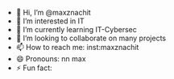 - 👋 Hi, I’m @maxznachit
- 👀 I’m interested in IT
- 🌱 I’m currently learning IT-Cybersec
- 💞️ I’m looking to collaborate on many projects
- 📫 How to reach me: inst:maxznachit
- 😄 Pronouns: nn max
- ⚡ Fun fact: 

<!---
maxznachit/maxznachit is a ✨ special ✨ repository because its `README.md` (this file) appears on your GitHub profile.
You can click the Preview link to take a look at your changes.
--->
